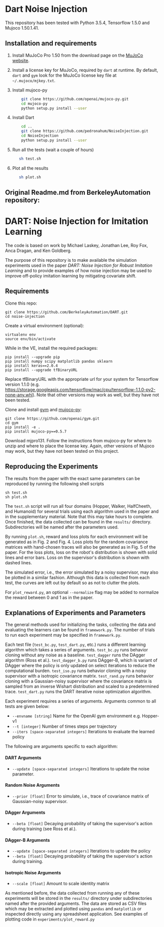 # Dart Noise Injection

This repository has been tested with Python 3.5.4, Tensorflow 1.5.0 and Mujoco 1.50.1.41. 

## Installation and requirements
1. Install MuJoCo Pro 1.50 from the download page on the [MuJoCo website](http://www.mujoco.org/).
2. Install a license key for MuJoCo, required by `dart` at runtime. By default, `dart` and `gym` look for the MuJoCo license key file at
   `~/.mujoco/mjkey.txt`.
3. Install mujoco-py
    ```bash
        git clone https://github.com/openai/mujoco-py.git
        cd mujoco-py
        python setup.py install --user
    ```
4. Install Dart

    ```bash
        cd ..
        git clone https://github.com/pedronahum/NoiseInjection.git
        cd NoiseInjection
        python setup.py install --user
    ```
5. Run all the tests (wait a couple of hours)
    ```bash
       sh test.sh 
    ```
6. Plot all the results
    ```bash
       sh plot.sh 
    ```

## Original Readme.md from BerkeleyAutomation repository: 
# DART: Noise Injection for Imitation Learning


The code is based on work by Michael Laskey, Jonathan Lee, Roy Fox, Anca Dragan, and Ken Goldberg.

The purpose of this repository is to make available the simulation
experiments used in the paper *DART: Noise Injection for Robust Imitation Learning*
and to provide examples of how noise injection may be used to improve off-policy imitation learning
by mitigating covariate shift.

## Requirements
Clone this repo:
	
	git clone https://github.com/BerkeleyAutomation/DART.git 
	cd noise-injection

Create a virtual environment (optional):

	virtualenv env
	source env/bin/activate

While in the VE, install the required packages:

	pip install --upgrade pip
	pip install numpy scipy matplotlib pandas sklearn
	pip install keras==2.0.4
	pip install --upgrade tfBinaryURL 

Replace tfBinaryURL with the appropriate url for your system for Tensorflow version 1.1.0 (e.g. https://storage.googleapis.com/tensorflow/mac/cpu/tensorflow-1.1.0-py2-none-any.whl).
Note that other versions may work as well, but they have not been tested.

Clone and install [gym](https://github.com/openai/gym) and [mujoco-py](https://github.com/openai/mujoco-py):

	git clone https://github.com/openai/gym.git
	cd gym
	pip install -e .
	pip install mujoco-py==0.5.7

Download mjpro131. Follow the instructions from mujoco-py for where to unzip and where to place the license key.
Again, other versions of Mujoco may work, but they have not been tested on this project.


## Reproducing the Experiments

The results from the paper with the exact same parameters can be reproduced by running the following shell scripts

	sh test.sh
	sh plot.sh

The `test.sh` script will run all four domains (Hopper, Walker, HalfCheeth, and Humanoid) for several trials using each algorithm used in the paper and in the supplementary material. Note that this may take hours to complete. Once finished, the data collected can be found in the `results/` directory. Subdirectories will be named after the parameters used.

By running `plot.sh`, reward and loss plots for each environment will be generated as in Fig. 2 and Fig. 4. Loss plots for the random covariance matrices with hand-chosen traces will also be generated as in Fig. 5 of the paper. For the loss plots, loss on the robot's distribution is shown with solid lines and error bars. Loss on the supervisor's distribution is shown with dashed lines.

The simulated error, i.e., the error simulated by a noisy supervisor, may also be plotted in a similar fashion. Although this data is collected from each test, the curves are left out by default so as not to clutter the plots.

For `plot_reward.py`, an optional `--normalize` flag may be added to normalize the reward between 0 and 1 as in the paper.

## Explanations of Experiments and Parameters

The general methods used for initializing the tasks, collecting the data and evaluating the learners can be found in `framework.py`. The number of trials to run each experiment may be specified in `framework.py`.

Each test file (`test_bc.py`, `test_dart.py`, etc.) runs a different learning algorithm which takes a series of arguments.
`test_bc.py` runs behavior cloning without any noise as a baseline. `test_dagger` runs the DAgger algorithm (Ross et al.). `test_dagger_b.py` runs DAgger-B, which is variant of DAgger where the policy is only updated on select iterations to reduce the computational burden. `test_iso.py` runs behavior cloning with a noisy supervisor with a isotropic covariance matrix. `test_rand.py` runs behavior cloning with a Gaussian-noisy supervisor where the covariance matrix is sampled from an inverse Wishart distribution and scaled to a predetermined trace. `test_dart.py` runs the DART iterative noise optimization algorithm.

Each experiment requires a series of arguments. Arguments common to all tests are given below:
	
* `--envname [string]` Name for the OpenAI gym environment e.g. Hopper-v1
* `--t [integer]` Number of times steps per trajectory
* `--iters [space-separated integers]` Iterations to evaluate the learned policy

The following are arguments specific to each algorithm:

#### DART Arguments

* `--update [space-separated integers]` Iterations to update the noise parameter.

#### Random Noise Arguments

* `--prior [float]` Error to simulate, i.e., trace of covariance matrix of Gaussian-noisy supervisor.

#### DAgger Arguments

* `--beta [float]` Decaying probability of taking the supervisor's action during training (see Ross et al.).

#### DAgger-B Arguments

* `--update [space-separated integers]` Iterations to update the policy
* `--beta [float]` Decaying probability of taking the supervisor's action during training.

#### Isotropic Noise Arguments

* `--scale [float]` Amount to scale identity matrix

As mentioned before, the data collected from running any of these experiments will be stored in the `results/` directory under subdirectories named after the provided arguments. The data are stored as CSV files which may be extracted and plotted using `pandas` and `matplotlib` or inspected directly using any spreadsheet application. See examples of plotting code in `experiments/plot_reward.py`

